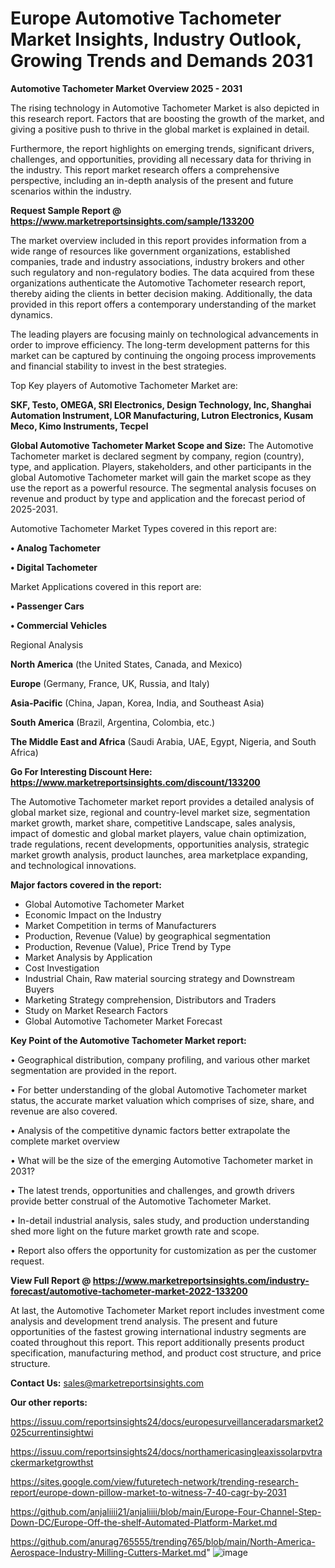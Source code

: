 # Europe Automotive Tachometer Market Insights, Industry Outlook, Growing Trends and Demands 2031

<Strong> Automotive Tachometer Market Overview 2025 - 2031</strong>

The rising technology in Automotive Tachometer Market is also depicted in this research report. Factors that are boosting the growth of the market, and giving a positive push to thrive in the global market is explained in detail.

Furthermore, the report highlights on emerging trends, significant drivers, challenges, and opportunities, providing all necessary data for thriving in the industry. This report market research offers a comprehensive perspective, including an in-depth analysis of the present and future scenarios within the industry.

<strong>Request Sample Report @ <a href=https://www.marketreportsinsights.com/sample/133200>https://www.marketreportsinsights.com/sample/133200</a></strong>

The market overview included in this report provides information from a wide range of resources like government organizations, established companies, trade and industry associations, industry brokers and other such regulatory and non-regulatory bodies. The data acquired from these organizations authenticate the Automotive Tachometer research report, thereby aiding the clients in better decision making. Additionally, the data provided in this report offers a contemporary understanding of the market dynamics.

The leading players are focusing mainly on technological advancements in order to improve efficiency. The long-term development patterns for this market can be captured by continuing the ongoing process improvements and financial stability to invest in the best strategies.

Top Key players of Automotive Tachometer Market are:

<strong>SKF, Testo, OMEGA, SRI Electronics, Design Technology, Inc, Shanghai Automation Instrument, LOR Manufacturing, Lutron Electronics, Kusam Meco, Kimo Instruments, Tecpel</strong>

<strong><b>Global Automotive Tachometer Market Scope and Size:</b></strong>
The Automotive Tachometer market is declared segment by company, region (country), type, and application. Players, stakeholders, and other participants in the global Automotive Tachometer market will gain the market scope as they use the report as a powerful resource. The segmental analysis focuses on revenue and product by type and application and the forecast period of 2025-2031.

Automotive Tachometer Market Types covered in this report are:

<strong>• Analog Tachometer

• Digital Tachometer</strong>

Market Applications covered in this report are:

<strong>• Passenger Cars

• Commercial Vehicles</strong> 

Regional Analysis

<strong>North America</strong> (the United States, Canada, and Mexico)

<strong>Europe</strong> (Germany, France, UK, Russia, and Italy)

<strong>Asia-Pacific</strong> (China, Japan, Korea, India, and Southeast Asia)

<strong>South America</strong> (Brazil, Argentina, Colombia, etc.)

<strong>The Middle East and Africa</strong> (Saudi Arabia, UAE, Egypt, Nigeria, and South Africa)

<strong>Go For Interesting Discount Here: <a href=https://www.marketreportsinsights.com/discount/133200>https://www.marketreportsinsights.com/discount/133200</a></strong>

The Automotive Tachometer market report provides a detailed analysis of global market size, regional and country-level market size, segmentation market growth, market share, competitive Landscape, sales analysis, impact of domestic and global market players, value chain optimization, trade regulations, recent developments, opportunities analysis, strategic market growth analysis, product launches, area marketplace expanding, and technological innovations.

<strong><b>Major factors covered in the report:</b></strong>
<ul>
  <li>Global Automotive Tachometer Market </li>
  <li>Economic Impact on the Industry</li>
  <li>Market Competition in terms of Manufacturers</li>
  <li>Production, Revenue (Value) by geographical segmentation</li>
  <li>Production, Revenue (Value), Price Trend by Type</li>
  <li>Market Analysis by Application</li>
  <li>Cost Investigation</li>
  <li>Industrial Chain, Raw material sourcing strategy and Downstream Buyers</li>
  <li>Marketing Strategy comprehension, Distributors and Traders</li>
  <li>Study on Market Research Factors</li>
  <li>Global Automotive Tachometer Market Forecast</li>
</ul>

<strong><b>Key Point of the Automotive Tachometer Market report:</b></strong>

• Geographical distribution, company profiling, and various other market segmentation are provided in the report.

• For better understanding of the global Automotive Tachometer market status, the accurate market valuation which comprises of size, share, and revenue are also covered.

• Analysis of the competitive dynamic factors better extrapolate the complete market overview

• What will be the size of the emerging Automotive Tachometer market in 2031?

• The latest trends, opportunities and challenges, and growth drivers provide better construal of the Automotive Tachometer Market.

• In-detail industrial analysis, sales study, and production understanding shed more light on the future market growth rate and scope.

• Report also offers the opportunity for customization as per the customer request.

<strong><b>View Full Report @ <a href=https://www.marketreportsinsights.com/industry-forecast/automotive-tachometer-market-2022-133200>https://www.marketreportsinsights.com/industry-forecast/automotive-tachometer-market-2022-133200</a></b></strong>


At last, the Automotive Tachometer Market report includes investment come analysis and development trend analysis. The present and future opportunities of the fastest growing international industry segments are coated throughout this report. This report additionally presents product specification, manufacturing method, and product cost structure, and price structure.

<strong>Contact Us:</strong>
sales@marketreportsinsights.com

<strong>Our other reports:</strong>

<a href=https://issuu.com/reportsinsights24/docs/europesurveillanceradarsmarket2025currentinsightwi>https://issuu.com/reportsinsights24/docs/europesurveillanceradarsmarket2025currentinsightwi</a>

<a href=https://issuu.com/reportsinsights24/docs/northamericasingleaxissolarpvtrackermarketgrowthst>https://issuu.com/reportsinsights24/docs/northamericasingleaxissolarpvtrackermarketgrowthst</a>

<a href=https://sites.google.com/view/futuretech-network/trending-research-report/europe-down-pillow-market-to-witness-7-40-cagr-by-2031>https://sites.google.com/view/futuretech-network/trending-research-report/europe-down-pillow-market-to-witness-7-40-cagr-by-2031</a>

<a href=https://github.com/anjaliiii21/anjaliiii/blob/main/Europe-Four-Channel-Step-Down-DC/Europe-Off-the-shelf-Automated-Platform-Market.md>https://github.com/anjaliiii21/anjaliiii/blob/main/Europe-Four-Channel-Step-Down-DC/Europe-Off-the-shelf-Automated-Platform-Market.md</a>

<a href=https://github.com/anurag765555/trending765/blob/main/North-America-Aerospace-Industry-Milling-Cutters-Market.md>https://github.com/anurag765555/trending765/blob/main/North-America-Aerospace-Industry-Milling-Cutters-Market.md</a>"
![image](https://github.com/user-attachments/assets/1b9bf8e9-a655-45a4-9e92-d50a44166b37)

